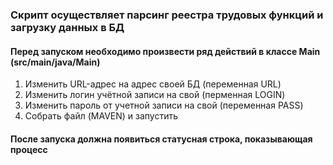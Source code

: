 ### Скрипт осуществляет парсинг реестра трудовых функций и загрузку данных в БД
#### Перед запуском необходимо произвести ряд действий в классе Main (src/main/java/Main)
1) Изменить URL-адрес на адрес своей БД (переменная URL)
2) Изменить логин учётной записи на свой (перменная LOGIN)
3) Изменить пароль от учетной записи на свой (переменная PASS)
4) Собрать файл (MAVEN) и запустить

#### После запуска должна появиться статусная строка, показывающая процесс
